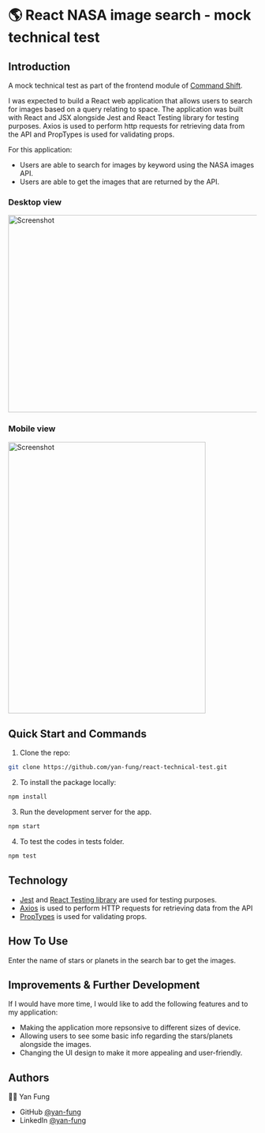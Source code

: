 # 🌎 React NASA image search - mock technical test

## Introduction 
A mock technical test as part of the frontend module of [Command Shift](https://www.commandshift.co/).  

I was expected to build a React web application that allows users to search for images based on a query relating to space. The application was built with React and JSX alongside Jest and React Testing library for testing purposes. Axios is used to perform http requests for retrieving data from the API and PropTypes is used for validating props.

For this application:
- Users are able to search for images by keyword using the NASA images API.
- Users are able to get the images that are returned by the API.

### Desktop view
<img width="700" height="400" alt="Screenshot" src="https://user-images.githubusercontent.com/106375522/216602265-b19481fb-0886-4acf-8db0-33897bb1ca9d.png">

### Mobile view
<img width="400" height="550" alt="Screenshot" src="https://user-images.githubusercontent.com/106375522/216602276-7ff7d5bd-46f6-467f-a505-e1dd890ae1a7.png">

## Quick Start and Commands

1. Clone the repo:

```bash
git clone https://github.com/yan-fung/react-technical-test.git
```

2. To install the package locally:

```bash
npm install
```

3. Run the development server for the app.

```bash
npm start
```

4. To test the codes in tests folder. 

```bash
npm test
```

## Technology
- [Jest](https://jestjs.io/docs/getting-started) and [React Testing library](https://testing-library.com/docs/react-testing-library/intro/) are used for testing purposes.
- [Axios](https://www.npmjs.com/package/axios) is used to perform HTTP requests for retrieving data from the API
- [PropTypes](https://www.npmjs.com/package/prop-types) is used for validating props.

## How To Use
Enter the name of stars or planets in the search bar to get the images.

## Improvements & Further Development
If I would have more time, I would like to add the following features and to my application:
- Making the application more repsonsive to different sizes of device.
- Allowing users to see some basic info regarding the stars/planets alongside the images.
- Changing the UI design to make it more appealing and user-friendly. 

## Authors
🧑‍🚀 Yan Fung
- GitHub [@yan-fung](https://github.com/yan-fung)
- LinkedIn [@yan-fung](https://www.linkedin.com/in/yan-fung-4082401a4/)
